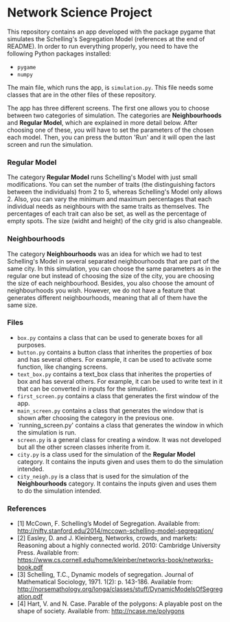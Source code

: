 # Network Science Project

This repository contains an app developed with the package pygame that simulates the Schelling's Segregation Model (references at the end of README).
In order to run everything properly, you need to have the following Python packages installed:
- `pygame`
- `numpy`

The main file, which runs the app, is `simulation.py`. This file needs some classes that are in the other files of these repository.

The app has three different screens. The first one allows you to choose between two categories of simulation.
The categories are **Neighbourhoods** and **Regular Model**, which are explained in more detail below.
After choosing one of these, you will have to set the parameters of the chosen each model. 
Then, you can press the button 'Run' and it will open the last screen and run the simulation.

### Regular Model

The category **Regular Model** runs Schelling's Model with just small modifications.
You can set the number of traits (the distinguishing factors between the individuals) from 2 to 5, whereas Schelling's Model only allows 2.
Also, you can vary the minimum and maximum percentages that each individual needs as neighbours with the same traits as themselves.
The percentages of each trait can also be set, as well as the percentage of empty spots. 
The size (widht and height) of the city grid is also changeable.

### Neighbourhoods

The category **Neighbourhoods** was an idea for which we had to test Schelling's Model in several separated neighbourhoods that are part of the same city.
In this simulation, you can choose the same parameters as in the regular one but instead of choosing the size of the city, you are choosing the size of each neighbourhood.
Besides, you also choose the amount of neighbourhoods you wish.
However, we do not have a feature that generates different neighbourhoods, meaning that all of them have the same size.

### Files

- `box.py` contains a class that can be used to generate boxes for all purposes.
- `button.py` contains a button class that inherites the properties of box and has several others. For example, it can be used to activate some function, like changing screens.
- `text_box.py` contains a text_box class that inherites the properties of box and has several others. For example, it can be used to write text in it that can be converted in inputs for the simulation.
- `first_screen.py` contains a class that generates the first window of the app.
- `main_screen.py` contains a class that generates the window that is shown after choosing the category in the previous one.
- `running_screen.py' contains a class that generates the window in which the simulation is run.
- `screen.py` is a general class for creating a window. It was not developed but all the other screen classes inherite from it.
- `city.py` is a class used for the simulation of the **Regular Model** category. It contains the inputs given and uses them to do the simulation intended.
- `city_neigh.py` is a class that is used for the simulation of the **Neighbourhoods** category. It contains the inputs given and uses them to do the simulation intended.

### References

- [1] McCown, F. Schelling’s Model of Segregation.
Available from: http://nifty.stanford.edu/2014/mccown-schelling-model-segregation/
- [2] Easley, D. and J. Kleinberg, Networks, crowds, and markets: Reasoning about a highly connected
world. 2010: Cambridge University Press.
Available from: https://www.cs.cornell.edu/home/kleinber/networks-book/networks-book.pdf
- [3] Schelling, T.C., Dynamic models of segregation. Journal of Mathematical Sociology, 1971. 1(2):
p. 143-186.
Available from: http://norsemathology.org/longa/classes/stuff/DynamicModelsOfSegregation.pdf
- [4] Hart, V. and N. Case. Parable of the polygons: A playable post on the shape of society.
Available from: http://ncase.me/polygons
